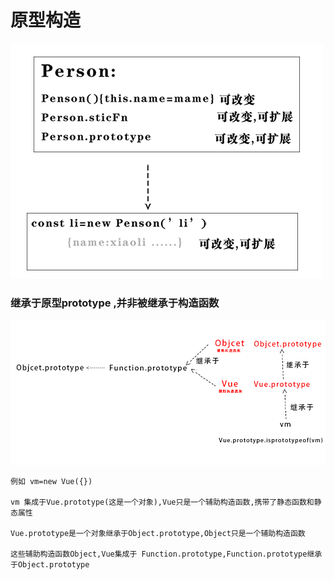 

# 原型构造

![](./1.tif)

### 继承于原型prototype ,并非被继承于构造函数

![](./2.tif)

```
例如 vm=new Vue({})

vm 集成于Vue.prototype(这是一个对象),Vue只是一个辅助构造函数,携带了静态函数和静态属性

Vue.prototype是一个对象继承于Object.prototype,Object只是一个辅助构造函数

这些辅助构造函数Object,Vue集成于 Function.prototype,Function.prototype继承于Object.prototype

```




